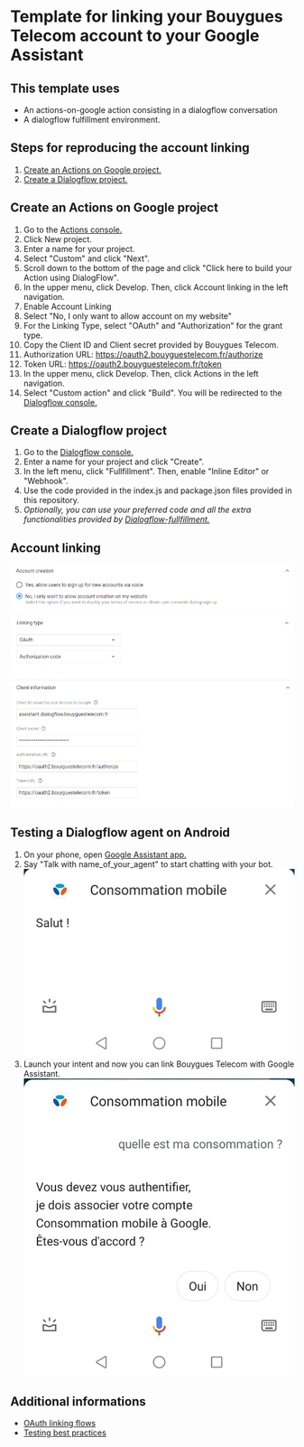 # Template for linking your Bouygues Telecom account to your Google Assistant

## This template uses

- An actions-on-google action consisting in a dialogflow conversation
- A dialogflow fulfillment environment.

## Steps for reproducing the account linking

1. [Create an Actions on Google project.](#actions_on_google_project)
2. [Create a Dialogflow project.](#dialogflow_project)

## <a name="actions_on_google_project"></a> Create an Actions on Google project

1. Go to the [Actions console.](https://console.actions.google.com/)
2. Click New project.
3. Enter a name for your project.
4. Select "Custom" and click "Next".
5. Scroll down to the bottom of the page and click "Click here to build your Action using DialogFlow".
6. In the upper menu, click Develop. Then, click Account linking in the left navigation.
7. Enable Account Linking
8. Select "No, I only want to allow account on my website"
9. For the Linking Type, select "OAuth" and "Authorization" for the grant type.
10. Copy the Client ID and Client secret provided by Bouygues Telecom.
11. Authorization URL: https://oauth2.bouyguestelecom.fr/authorize
12. Token URL: https://oauth2.bouyguestelecom.fr/token
13. In the upper menu, click Develop. Then, click Actions in the left navigation.
14. Select "Custom action" and click "Build". You will be redirected to the [Dialogflow console.](https://dialogflow.cloud.google.com/)

## <a name="dialogflow_project"></a> Create a Dialogflow project

1. Go to the [Dialogflow console.](https://dialogflow.cloud.google.com/)
2. Enter a name for your project and click "Create".
3. In the left menu, click "Fullfillment". Then, enable "Inline Editor" or "Webhook".
4. Use the code provided in the index.js and package.json files provided in this repository.
5. _Optionally, you can use your preferred code and all the extra functionalities provided by [Dialogflow-fullfillment.](https://dialogflow.com/docs/fulfillment)_

## Account linking

![](account_creation_section.PNG?raw=true)
![](linking_type_section.PNG?raw=true)
![](client_information_section.PNG?raw=true)

## Testing a Dialogflow agent on Android

1. On your phone, open [Google Assistant app.](https://play.google.com/store/apps/details?id=com.google.android.apps.googleassistant)
2. Say "Talk with name_of_your_agent" to start chatting with your bot.
![](assistant_1.png?raw=true)
3. Launch your intent and now you can link Bouygues Telecom with Google Assistant.
![](assistant_2.png?raw=true)
## Additional informations
- [OAuth linking flows](https://developers.google.com/assistant/identity/oauth-concept-guide)
- [Testing best practices](https://developers.google.com/assistant/conversational/df-asdk/dialogflow/testing-best-practices)